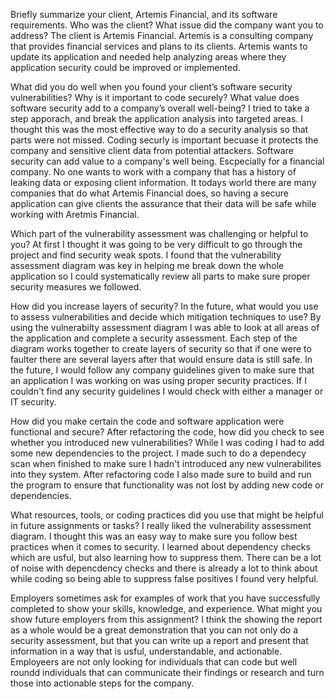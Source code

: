 Briefly summarize your client, Artemis Financial, and its software requirements. Who was the client? What issue did the company want you to address?
    The client is Artemis Financial.  Artemis is a consulting company that provides financial services and plans to its clients. Artemis wants to update its application and needed help
    analyzing areas where they application security could be improved or implemented. 
    
What did you do well when you found your client’s software security vulnerabilities? Why is it important to code securely? What value does software security add to a company’s overall well-being?
    I tried to take a step apporach, and break the application analysis into targeted areas.  I thought this was the most effective way to do a security analysis so that parts were not 
    missed.  Coding securly is important becuase it protects the company and sensitive client data from potential attackers.  Software security can add value to a company's well being.
    Escpecially for a financial company.  No one wants to work with a company that has a history of leaking data or exposing client information.  It todays world there are many companies
    that do what Artemis Financial does, so having a secure application can give clients the assurance that their data will be safe while working with Aretmis Financial. 

Which part of the vulnerability assessment was challenging or helpful to you?
    At first I thought it was going to be very difficult to go through the project and find security weak spots.  I found that the vulnerability assessment diagram was key in helping
    me break down the whole application so I could systematically review all parts to make sure proper security measures we followed. 
    
How did you increase layers of security? In the future, what would you use to assess vulnerabilities and decide which mitigation techniques to use?
    By using the vulnerabilty assessment diagram I was able to look at all areas of the application and complete a security assessment.  Each step of the diagram works together to create
    layers of security so that if one were to faulter there are several layers after that would ensure data is still safe. In the future, I would follow any company guidelines given 
    to make sure that an application I was working on was using proper security practices. If I couldn't find any security guidelines I would check with either a manager or IT security.
    
How did you make certain the code and software application were functional and secure? After refactoring the code, how did you check to see whether you introduced new vulnerabilities?
    While I was coding I had to add some new dependencies to the project.  I made such to do a dependecy scan when finished to make sure I hadn't introduced any new vulnerabilites into 
    they system.  After refactoring code I also made sure to build and run the program to ensure that functionality was not lost by adding new code or dependencies. 
    
What resources, tools, or coding practices did you use that might be helpful in future assignments or tasks?
    I really liked the vulnerability assessment diagram.  I thought this was an easy way to make sure you follow best practices when it comes to security.  I learned about dependency 
    checks which are usful, but also learning how to suppress them.  There can be a lot of noise with depencdency checks and there is already a lot to think about while coding so being 
    able to suppress false positives I found very helpful.
    
Employers sometimes ask for examples of work that you have successfully completed to show your skills, knowledge, and experience. What might you show future employers from this assignment?
    I think the showing the report as a whole would be a great demonstration that you can not only do a security assessment, but that you can write up a report and present that
    information in a way that is usful, understandable, and actionable.  Employeers are not only looking for individuals that can code but well roundd individuals that can communicate
    their findings or research and turn those into actionable steps for the company. 
